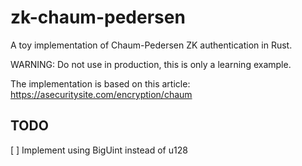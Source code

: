 # zk-chaum-pedersen
A toy implementation of Chaum-Pedersen ZK authentication in Rust.

WARNING: Do not use in production, this is only a learning example.

The implementation is based on this article:
https://asecuritysite.com/encryption/chaum

## TODO

[ ] Implement using BigUint instead of u128
